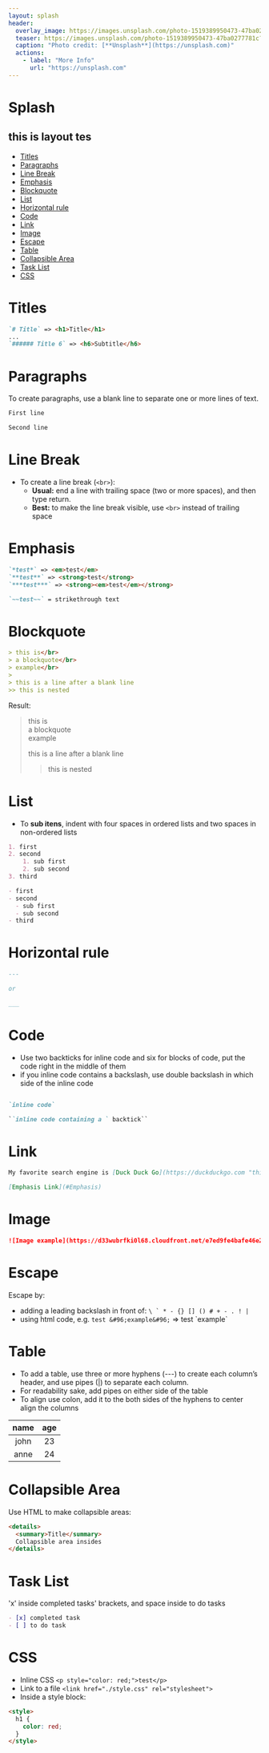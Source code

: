 ```yaml
---
layout: splash
header:
  overlay_image: https://images.unsplash.com/photo-1519389950473-47ba0277781c?ixlib=rb-1.2.1&ixid=eyJhcHBfaWQiOjEyMDd9&auto=format&fit=crop&w=750&q=80
  teaser: https://images.unsplash.com/photo-1519389950473-47ba0277781c?ixlib=rb-1.2.1&ixid=eyJhcHBfaWQiOjEyMDd9&auto=format&fit=crop&w=750&q=80
  caption: "Photo credit: [**Unsplash**](https://unsplash.com)"
  actions:
    - label: "More Info"
      url: "https://unsplash.com"
---
```


# Splash
## this is layout tes



- [Titles](#titles)
- [Paragraphs](#paragraphs)
- [Line Break](#line-break)
- [Emphasis](#emphasis)
- [Blockquote](#blockquote)
- [List](#list)
- [Horizontal rule](#horizontal-rule)
- [Code](#code)
- [Link](#link)
- [Image](#image)
- [Escape](#escape)
- [Table](#table)
- [Collapsible Area](#collapsible-area)
- [Task List](#task-list)
- [CSS](#css)

# Titles

```markdown
`# Title` => <h1>Title</h1>
...
`###### Title 6` => <h6>Subtitle</h6>
```


# Paragraphs

To create paragraphs, use a blank line to separate one or more lines of text.

```markdown
First line

Second line
```


# Line Break

-  To create a line break (`<br>`):
   - **Usual:** end a line with trailing space (two or more spaces), and then type return.
   - **Best:** to make the line break visible, use `<br>` instead of trailing space


# Emphasis

```markdown
`*test*` => <em>test</em>
`**test**` => <strong>test</strong>
`***test***` => <strong><em>test</em></strong>

`~~test~~` = strikethrough text
```


# Blockquote

```markdown
> this is</br>
> a blockquote</br>
> example</br>
>
> this is a line after a blank line
>> this is nested
```

Result:

> this is</br>
> a blockquote</br>
> example</br>
>
> this is a line after a blank line
>> this is nested


# List

- To **sub itens**, indent with four spaces in ordered lists and two spaces in non-ordered lists

```markdown
1. first
2. second
    1. sub first
    2. sub second
3. third
```

```markdown
- first
- second
  - sub first
  - sub second
- third
```


# Horizontal rule

```markdown
---

or

___
```


# Code

- Use two backticks for inline code and six for blocks of code, put the code right in the middle of them
- if you inline code contains a backslash, use double backslash in which side of the inline code

```markdown

`inline code`

``inline code containing a ` backtick``

```


# Link

```markdown
My favorite search engine is [Duck Duck Go](https://duckduckgo.com "this is my title tooltip")
```

```markdown
[Emphasis Link](#Emphasis)
```


# Image

```markdown
![Image example](https://d33wubrfki0l68.cloudfront.net/e7ed9fe4bafe46e275c807d63591f85f9ab246ba/e2d28/assets/images/tux.png "This is my title tooltip")
```


# Escape

Escape by:
  - adding a leading backslash in front of: ``\ ` * - {} [] () # + - . ! |``
  - using html code, e.g. `test &#96;example&#96;` => test &#96;example&#96;


# Table

- To add a table, use three or more hyphens (---) to create each column’s header, and use pipes (|) to separate each column.
- For readability sake, add pipes on either side of the table
- To align use colon, add it to the both sides of the hyphens to center align the columns

| name  |  age  |
| :---: | :---: |
| john  |  23   |
| anne  |  24   |


# Collapsible Area

Use HTML to make collapsible areas:

```markdown
<details>
  <summary>Title</summary>
  Collapsible area insides
</details>
```


# Task List

'x' inside completed tasks' brackets, and space inside to do tasks

```markdown
- [x] completed task
- [ ] to do task
```


# CSS

- Inline CSS `<p style="color: red;">test</p>`
- Link to a file `<link href="./style.css" rel="stylesheet">`
- Inside a style block:

```html
<style>
  h1 {
    color: red;
  }
</style>
```
